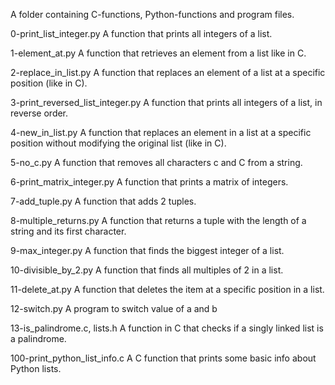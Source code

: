 A folder containing C-functions, Python-functions and program files.

0-print_list_integer.py
A function that prints all integers of a list.

1-element_at.py
A  function that retrieves an element from a list like in C.

2-replace_in_list.py
A function that replaces an element of a list at a specific position (like in C).

3-print_reversed_list_integer.py
A function that prints all integers of a list, in reverse order.

4-new_in_list.py
A function that replaces an element in a list at a specific position without modifying the original list (like in C).

5-no_c.py
A  function that removes all characters c and C from a string.

6-print_matrix_integer.py
A function that prints a matrix of integers.

7-add_tuple.py
A function that adds 2 tuples.

8-multiple_returns.py
A function that returns a tuple with the length of a string and its first character.

9-max_integer.py
A function that finds the biggest integer of a list.

10-divisible_by_2.py
A function that finds all multiples of 2 in a list.

11-delete_at.py
A function that deletes the item at a specific position in a list.

12-switch.py
A program to switch value of a and b

13-is_palindrome.c, lists.h
A function in C that checks if a singly linked list is a palindrome.

100-print_python_list_info.c
A C function that prints some basic info about Python lists.
